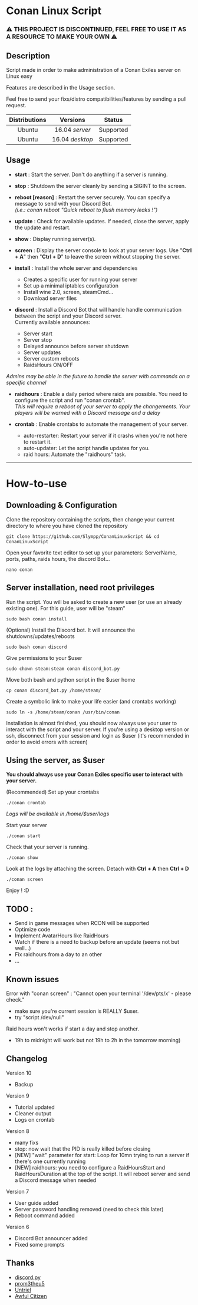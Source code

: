 # Conan Linux Script

### ⚠️ THIS PROJECT IS DISCONTINUED, FEEL FREE TO USE IT AS A RESOURCE TO MAKE YOUR OWN ⚠️

## Description

Script made in order to make administration of a Conan Exiles server on Linux easy

Features are described in the Usage section.

Feel free to send your fixs/distro compatibilities/features by sending a pull request. 

| Distributions	| Versions		  | Status    |
|:-------------:|:---------------:|:---------:|
| Ubuntu      	| 16.04 *server*  | Supported |
| Ubuntu      	| 16.04 *desktop* | Supported |


## Usage

 * **start** : Start the server. Don't do anything if a server is running.

 * **stop** : Shutdown the server cleanly by sending a SIGINT to the screen.

 * **reboot [reason]** : Restart the server securely. You can specify a message to send with your Discord Bot.     
   *(i.e.: conan reboot "Quick reboot to flush memory leaks !")*

 * **update** : Check for available updates. If needed, close the server, apply the update and restart.

 * **show** : Display running server(s).

 * **screen** : Display the server console to look at your server logs. Use "**Ctrl + A**" then "**Ctrl + D**" to leave the screen without stopping the server.

 * **install** : Install the whole server and dependencies
    + Creates a specific user for running your server
    + Set up a minimal iptables configuration
    + Install wine 2.0, screen, steamCmd...
    + Download server files

 * **discord** : Install a Discord Bot that will handle handle communication between the script and your Discord server.      
 Currently available announces:
 	+ Server start
 	+ Server stop
 	+ Delayed announce before server shutdown
 	+ Server updates
 	+ Server custom reboots
	+ RaidsHours ON/OFF

  *Admins may be able in the future to handle the server with commands on a specific channel*

 * **raidhours** : Enable a daily period where raids are possible. You need to configure the script and run "conan crontab".      
  *This will require a reboot of your server to apply the changements. Your players will be warned with a Discord message and a delay*

 * **crontab** : Enable crontabs to automate the management of your server.
 	+ auto-restarter: Restart your server if it crashs when you're not here to restart it.
 	+ auto-updater: Let the script handle updates for you.
 	+ raid hours: Automate the "raidhours" task.


******


# How-to-use

## Downloading & Configuration

Clone the repository containing the scripts, then change your current directory to where you have cloned the repository

	git clone https://github.com/Slympp/ConanLinuxScript && cd ConanLinuxScript

Open your favorite text editor to set up your parameters: ServerName, ports, paths, raids hours, the discord Bot...

	nano conan


## Server installation, need root privileges

Run the script. You will be asked to create a new user (or use an already existing one). For this guide, user will be "steam"

	sudo bash conan install


(Optional) Install the Discord bot. It will announce the shutdowns/updates/reboots

	sudo bash conan discord


Give permissions to your $user

	sudo chown steam:steam conan discord_bot.py


Move both bash and python script in the $user home

	cp conan discord_bot.py /home/steam/


Create a symbolic link to make your life easier (and crontabs working)

	sudo ln -s /home/steam/conan /usr/bin/conan


Installation is almost finished, you should now always use your user to interact with the script and your server.
If you're using a desktop version or ssh, disconnect from your session and login as $user (it's recommended in order to avoid errors with screen)


## Using the server, as $user

**You should always use your Conan Exiles specific user to interact with your server.**

(Recommended) Set up your crontabs

	./conan crontab   

*Logs will be available in /home/$user/logs*


Start your server

	./conan start


Check that your server is running.

	./conan show


Look at the logs by attaching the screen. Detach with **Ctrl + A** then **Ctrl + D**

	./conan screen

Enjoy ! :D



## TODO :

* Send in game messages when RCON will be supported
* Optimize code
* Implement AvatarHours like RaidHours
* Watch if there is a need to backup before an update (seems not but well...)
* Fix raidhours from a day to an other
* ... 


## Known issues

Error with "conan screen" : "Cannot open your terminal '/dev/pts/x' - please check."
* make sure you're current session is REALLY $user.
* try "script /dev/null"

Raid hours won't works if start a day and stop another.
* 19h to midnight will work but not 19h to 2h in the tomorrow morning)


## Changelog

Version 10
 + Backup

Version 9
 + Tutorial updated
 + Cleaner output
 + Logs on crontab

Version 8
 + many fixs
 + stop: now wait that the PID is really killed before closing 
 + [NEW] "wait" parameter for start: Loop for 10mn trying to run a server if there's one currently running 
 + [NEW] raidhours: you need to configure a RaidHoursStart and RaidHoursDuration at the top of the script. It will reboot server and send a Discord message when needed

Version 7
 + User guide added
 + Server password handling removed (need to check this later)
 + Reboot command added

Version 6
 + Discord Bot announcer added
 + Fixed some prompts


## Thanks 

 + [discord.py](https://github.com/Rapptz/discord.py "discord.py")
 + [prom3theu5](https://github.com/prom3theu5/ConanExilesServerUpdater "prom3theu5")
 + [Untriel](http://steamcommunity.com/id/untriel "Untriel")
 + [Awful Citizen](http://steamcommunity.com/id/awfulcitizen "Awful Citizen")
